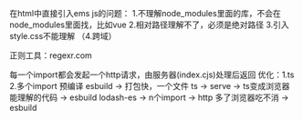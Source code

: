 在html中直接引入ems js的问题：
1.不理解node_modules里面的库，不会在node_modules里面找，比如vue
2.相对路径理解不了，必须是绝对路径
3.引入style.css不能理解
（4.跨域）

正则工具：regexr.com

每一个import都会发起一个http请求，由服务器(index.cjs)处理后返回
优化：1.ts 2.多个import
预编译 esbuild -> 打包快，一个文件
ts -> serve -> ts变成浏览器能理解的代码 -> esbuild
lodash-es -> n个import -> http 多了浏览器吃不消 -> esbuild